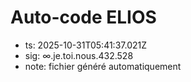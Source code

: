 # Auto-code ELIOS
- ts: 2025-10-31T05:41:37.021Z
- sig: ∞.je.toi.nous.432.528
- note: fichier généré automatiquement
